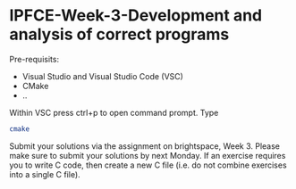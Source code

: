 # IPFCE-Week-3-Development and analysis of correct programs

Pre-requisits: 
- Visual Studio and Visual Studio Code (VSC)
- CMake 
- ..

Within VSC press ctrl+p to open command prompt. Type
```bash
cmake 
```

Submit your solutions via the assignment on brightspace, Week 3. Please make
sure to submit your solutions by next Monday. If an exercise requires you to write C
code, then create a new C file (i.e. do not combine exercises into a single C file).  
